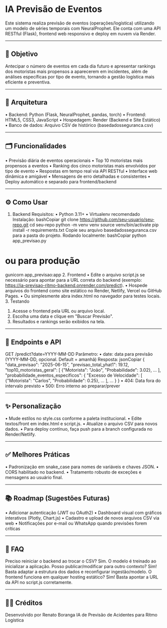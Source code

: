 # IA Previsão de Eventos 

Este sistema realiza previsão de eventos (operações/logística) utilizando um modelo de séries temporais com NeuralProphet. Ele conta com uma API RESTful (Flask), frontend web responsivo e deploy em nuvem via Render.
________________________________________
## 🎯 Objetivo
Antecipar o número de eventos em cada dia futuro e apresentar rankings dos motoristas mais propensos a aparecerem em incidentes, além de análises específicas por tipo de evento, tornando a gestão logística mais eficiente e preventiva.
________________________________________
## 🚀 Arquitetura
•	Backend: Python (Flask, NeuralProphet, pandas, torch)
•	Frontend: HTML5, CSS3, JavaScript
•	Hospedagem: Render (Backend e Site Estático)
•	Banco de dados: Arquivo CSV de histórico (basedadosseguranca.csv)
________________________________________
## 🗂️ Funcionalidades
•	Previsão diária de eventos operacionais
•	Top 10 motoristas mais propensos a eventos
•	Ranking dos cinco motoristas mais envolvidos por tipo de evento
•	Respostas em tempo real via API RESTful
•	Interface web dinâmica e amigável
•	Mensagens de erro detalhadas e consistentes
•	Deploy automático e separado para frontend/backend
________________________________________
## ⚙️ Como Usar
1. Backend
Requisitos:
•	Python 3.11+
•	Virtualenv recomendado
Instalação:
bashCopiar
git clone https://github.com/seu-usuario/seu-repo.git
cd seu-repo
python -m venv venv
source venv/bin/activate
pip install -r requirements.txt
Copie seu arquivo basedadosseguranca.csv para a pasta do projeto.
Rodando localmente:
bashCopiar
python app_previsao.py
# ou para produção
gunicorn app_previsao:app
2. Frontend
•	Edite o arquivo script.js se necessário para apontar para a URL correta do backend (exemplo: https://ia-previsao-ritmo-backend.onrender.com/predict).
•	Hospede arquivos do frontend como site estático no Render, Netlify, Vercel ou GitHub Pages.
•	Ou simplesmente abra index.html no navegador para testes locais.
3. Testando
1.	Acesse o frontend pela URL ou arquivo local.
2.	Escolha uma data e clique em "Buscar Previsão".
3.	Resultados e rankings serão exibidos na tela.
________________________________________
## 🔗 Endpoints e API
GET /predict?date=YYYY-MM-DD
Parâmetro:
•	date: data para previsão (YYYY-MM-DD, opcional. Default = amanhã)
Resposta:
jsonCopiar
{
  "data_previsao": "2025-06-15",
  "previsao_total_yhat1": 19.12,
  "top10_motoristas_geral": [
    {"Motorista": "João", "Probabilidade": 3.02},
    ...
  ],
  "probabilidade_eventos_especificos": {
    "Excesso de Velocidade": [
      {"Motorista": "Carlos", "Probabilidade": 0.25},
      ...
    ],
    ...
  }
}
•	404: Data fora do intervalo previsto
•	500: Erro interno ao preparar/prever
________________________________________
## ✨ Personalização
•	Mude estilos no style.css conforme a paleta institucional.
•	Edite textos/front em index.html e script.js.
•	Atualize o arquivo CSV para novos dados.
•	Para deploy contínuo, faça push para a branch configurada no Render/Netlify.
________________________________________
## ✅ Melhores Práticas
•	Padronização em snake_case para nomes de variáveis e chaves JSON.
•	CORS habilitado no backend.
•	Tratamento robusto de exceções e mensagens ao usuário final.
________________________________________
## 📚 Roadmap (Sugestões Futuras)
•	Adicionar autenticação (JWT ou OAuth2)
•	Dashboard visual com gráficos interativos (Plotly, Chart.js)
•	Cadastro e upload de novos arquivos CSV via web
•	Notificações por e-mail ou WhatsApp quando previsões forem críticas
________________________________________
## 🙋 FAQ
Preciso reiniciar o backend ao trocar o CSV?
Sim. O modelo é treinado ao inicializar a aplicação.
Posso publicar/modificar para outro contexto?
Sim! Basta adaptar a estrutura dos dados e reconfigurar ingestão/modelo.
O frontend funciona em qualquer hosting estático?
Sim! Basta apontar a URL da API no script.js corretamente.
________________________________________
## 👨‍💻 Créditos
Desenvolvido por Renato Boranga
IA de Previsão de Acidentes para Ritmo Logística
